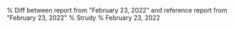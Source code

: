 % Diff between report from "February 23, 2022" and reference report from "February 23, 2022"
% Strudy
% February 23, 2022


